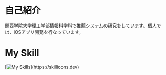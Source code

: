 # 自己紹介
関西学院大学理工学部情報科学科で推薦システムの研究をしています。個人では、iOSアプリ開発を行なっています。

# My Skill
[![My Skills](https://skillicons.dev/icons?i=swift,c,java,python,firebase,)](https://skillicons.dev)
